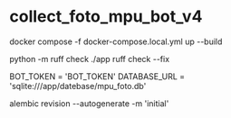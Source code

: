 # collect_foto_mpu_bot_v4


docker compose -f docker-compose.local.yml up --build

python -m ruff check ./app
ruff check --fix

BOT_TOKEN = 'BOT_TOKEN'
DATABASE_URL = 'sqlite:///app/datebase/mpu_foto.db'

alembic revision --autogenerate -m 'initial'